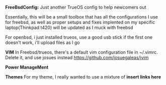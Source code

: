 **FreeBsdConfig:**
Just another TrueOS config to help newcomers out 

Essentially, this will be a small toolbox that has all
the configurations I use for freebsd, as well as proper 
setups and fixes implented on my specific laptop(Thinkpad t420)
will be updated as I muck with freebsd


For openbsd, i just installed trueos, use a good usb stick if the first one doesn't work, i'll upload files as I go

**VIM** 
In Freebsd/trueos, there's a default vim configuration file in ~/.vimrc. Delete it, and use josues instead 
https://github.com/josuegaleas/jvim

**Power ManageMent**

**Themes**
For my theme, I really wanted to use a mixture of 
**insert links here**




